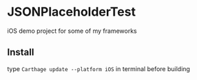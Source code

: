 # JSONPlaceholderTest
iOS demo project for some of my frameworks

## Install

type `Carthage update --platform iOS` in terminal before building

